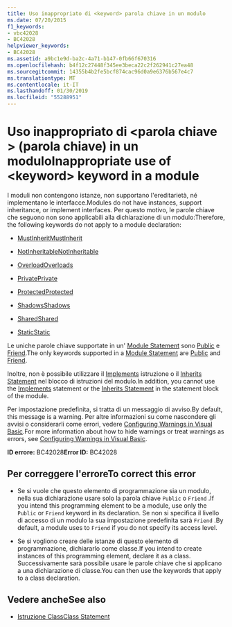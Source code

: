 ```yaml
---
title: Uso inappropriato di <keyword> parola chiave in un modulo
ms.date: 07/20/2015
f1_keywords:
- vbc42028
- BC42028
helpviewer_keywords:
- BC42028
ms.assetid: a9bc1e9d-ba2c-4a71-b147-0fb66f670316
ms.openlocfilehash: b4f12c27448f345ee3beca22c2f262941c27ea48
ms.sourcegitcommit: 14355b4b2fe5bcf874cac96d0a9e6376b567e4c7
ms.translationtype: MT
ms.contentlocale: it-IT
ms.lasthandoff: 01/30/2019
ms.locfileid: "55288951"
---
```

# <a name="inappropriate-use-of-keyword-keyword-in-a-module"></a><span data-ttu-id="bcc2e-102">Uso inappropriato di \<parola chiave > (parola chiave) in un modulo</span><span class="sxs-lookup"><span data-stu-id="bcc2e-102">Inappropriate use of \<keyword> keyword in a module</span></span>
<span data-ttu-id="bcc2e-103">I moduli non contengono istanze, non supportano l'ereditarietà, né implementano le interfacce.</span><span class="sxs-lookup"><span data-stu-id="bcc2e-103">Modules do not have instances, support inheritance, or implement interfaces.</span></span> <span data-ttu-id="bcc2e-104">Per questo motivo, le parole chiave che seguono non sono applicabili alla dichiarazione di un modulo:</span><span class="sxs-lookup"><span data-stu-id="bcc2e-104">Therefore, the following keywords do not apply to a module declaration:</span></span>  
  
-   [<span data-ttu-id="bcc2e-105">MustInherit</span><span class="sxs-lookup"><span data-stu-id="bcc2e-105">MustInherit</span></span>](../../visual-basic/language-reference/modifiers/mustinherit.md)  
  
-   [<span data-ttu-id="bcc2e-106">NotInheritable</span><span class="sxs-lookup"><span data-stu-id="bcc2e-106">NotInheritable</span></span>](../../visual-basic/language-reference/modifiers/notinheritable.md)  
  
-   [<span data-ttu-id="bcc2e-107">Overload</span><span class="sxs-lookup"><span data-stu-id="bcc2e-107">Overloads</span></span>](../../visual-basic/language-reference/modifiers/overloads.md)  
  
-   [<span data-ttu-id="bcc2e-108">Private</span><span class="sxs-lookup"><span data-stu-id="bcc2e-108">Private</span></span>](../../visual-basic/language-reference/modifiers/private.md)  
  
-   [<span data-ttu-id="bcc2e-109">Protected</span><span class="sxs-lookup"><span data-stu-id="bcc2e-109">Protected</span></span>](../../visual-basic/language-reference/modifiers/protected.md)  
  
-   [<span data-ttu-id="bcc2e-110">Shadows</span><span class="sxs-lookup"><span data-stu-id="bcc2e-110">Shadows</span></span>](../../visual-basic/language-reference/modifiers/shadows.md)  
  
-   [<span data-ttu-id="bcc2e-111">Shared</span><span class="sxs-lookup"><span data-stu-id="bcc2e-111">Shared</span></span>](../../visual-basic/language-reference/modifiers/shared.md)  
  
-   [<span data-ttu-id="bcc2e-112">Static</span><span class="sxs-lookup"><span data-stu-id="bcc2e-112">Static</span></span>](../../visual-basic/language-reference/modifiers/static.md)  
  
 <span data-ttu-id="bcc2e-113">Le uniche parole chiave supportate in un' [Module Statement](../../visual-basic/language-reference/statements/module-statement.md) sono [Public](../../visual-basic/language-reference/modifiers/public.md) e [Friend](../../visual-basic/language-reference/modifiers/friend.md).</span><span class="sxs-lookup"><span data-stu-id="bcc2e-113">The only keywords supported in a [Module Statement](../../visual-basic/language-reference/statements/module-statement.md) are [Public](../../visual-basic/language-reference/modifiers/public.md) and [Friend](../../visual-basic/language-reference/modifiers/friend.md).</span></span>  
  
 <span data-ttu-id="bcc2e-114">Inoltre, non è possibile utilizzare il [Implements](../../visual-basic/language-reference/statements/implements-clause.md) istruzione o il [Inherits Statement](../../visual-basic/language-reference/statements/inherits-statement.md) nel blocco di istruzioni del modulo.</span><span class="sxs-lookup"><span data-stu-id="bcc2e-114">In addition, you cannot use the [Implements](../../visual-basic/language-reference/statements/implements-clause.md) statement or the [Inherits Statement](../../visual-basic/language-reference/statements/inherits-statement.md) in the statement block of the module.</span></span>  
  
 <span data-ttu-id="bcc2e-115">Per impostazione predefinita, si tratta di un messaggio di avviso.</span><span class="sxs-lookup"><span data-stu-id="bcc2e-115">By default, this message is a warning.</span></span> <span data-ttu-id="bcc2e-116">Per altre informazioni su come nascondere gli avvisi o considerarli come errori, vedere [Configuring Warnings in Visual Basic](/visualstudio/ide/configuring-warnings-in-visual-basic).</span><span class="sxs-lookup"><span data-stu-id="bcc2e-116">For more information about how to hide warnings or treat warnings as errors, see [Configuring Warnings in Visual Basic](/visualstudio/ide/configuring-warnings-in-visual-basic).</span></span>  
  
 <span data-ttu-id="bcc2e-117">**ID errore:** BC42028</span><span class="sxs-lookup"><span data-stu-id="bcc2e-117">**Error ID:** BC42028</span></span>  
  
## <a name="to-correct-this-error"></a><span data-ttu-id="bcc2e-118">Per correggere l'errore</span><span class="sxs-lookup"><span data-stu-id="bcc2e-118">To correct this error</span></span>  
  
-   <span data-ttu-id="bcc2e-119">Se si vuole che questo elemento di programmazione sia un modulo, nella sua dichiarazione usare solo la parola chiave `Public` o `Friend` .</span><span class="sxs-lookup"><span data-stu-id="bcc2e-119">If you intend this programming element to be a module, use only the `Public` or `Friend` keyword in its declaration.</span></span> <span data-ttu-id="bcc2e-120">Se non si specifica il livello di accesso di un modulo la sua impostazione predefinita sarà `Friend` .</span><span class="sxs-lookup"><span data-stu-id="bcc2e-120">By default, a module uses to `Friend` if you do not specify its access level.</span></span>  
  
-   <span data-ttu-id="bcc2e-121">Se si vogliono creare delle istanze di questo elemento di programmazione, dichiararlo come classe.</span><span class="sxs-lookup"><span data-stu-id="bcc2e-121">If you intend to create instances of this programming element, declare it as a class.</span></span> <span data-ttu-id="bcc2e-122">Successivamente sarà possibile usare le parole chiave che si applicano a una dichiarazione di classe.</span><span class="sxs-lookup"><span data-stu-id="bcc2e-122">You can then use the keywords that apply to a class declaration.</span></span>  
  
## <a name="see-also"></a><span data-ttu-id="bcc2e-123">Vedere anche</span><span class="sxs-lookup"><span data-stu-id="bcc2e-123">See also</span></span>
- [<span data-ttu-id="bcc2e-124">Istruzione Class</span><span class="sxs-lookup"><span data-stu-id="bcc2e-124">Class Statement</span></span>](../../visual-basic/language-reference/statements/class-statement.md)
